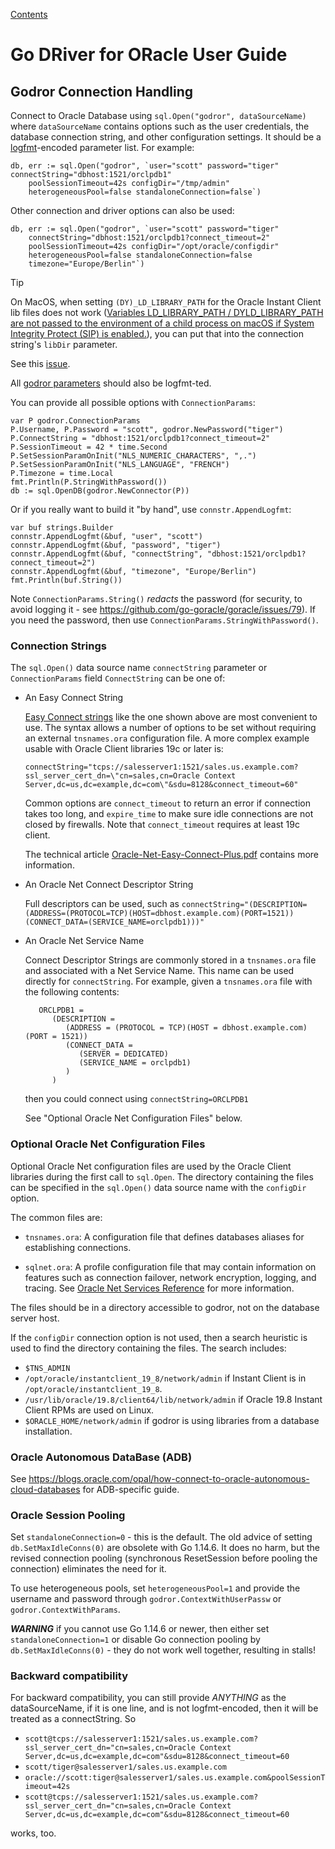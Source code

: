 [Contents](./contents.md)

# Go DRiver for ORacle User Guide

## <a name="connection"></a> Godror Connection Handling

Connect to Oracle Database using `sql.Open("godror", dataSourceName)` where
`dataSourceName` contains options such as the user credentials, the database
connection string, and other configuration settings.
It should be a [logfmt](https://brandur.org/logfmt)-encoded  parameter list.
For example:

```
db, err := sql.Open("godror", `user="scott" password="tiger" connectString="dbhost:1521/orclpdb1"
    poolSessionTimeout=42s configDir="/tmp/admin"
    heterogeneousPool=false standaloneConnection=false`)
```
Other connection and driver options can also be used:
```
db, err := sql.Open("godror", `user="scott" password="tiger"
    connectString="dbhost:1521/orclpdb1?connect_timeout=2"
    poolSessionTimeout=42s configDir="/opt/oracle/configdir"
    heterogeneousPool=false standaloneConnection=false
    timezone="Europe/Berlin"`)
```

> [!TIP]
> On MacOS, when setting `(DY)_LD_LIBRARY_PATH` for the 
> Oracle Instant Client lib files does not work 
> ([Variables LD_LIBRARY_PATH / DYLD_LIBRARY_PATH are not passed to the environment of a child process on macOS if System Integrity Protect (SIP) is enabled.](https://stackoverflow.com/a/60128194)), 
> you can put that into the connection string's `libDir` parameter.
>
> See this [issue](https://github.com/godror/godror/issues/339#issuecomment-2190310116).


All [godror
parameters](https://pkg.go.dev/github.com/godror/godror?tab=doc#pkg-overview)
should also be logfmt-ted.

You can provide all possible options with `ConnectionParams`:

    var P godror.ConnectionParams
    P.Username, P.Password = "scott", godror.NewPassword("tiger")
    P.ConnectString = "dbhost:1521/orclpdb1?connect_timeout=2"
    P.SessionTimeout = 42 * time.Second
    P.SetSessionParamOnInit("NLS_NUMERIC_CHARACTERS", ",.")
    P.SetSessionParamOnInit("NLS_LANGUAGE", "FRENCH")
    P.Timezone = time.Local
    fmt.Println(P.StringWithPassword())
    db := sql.OpenDB(godror.NewConnector(P))

Or if you really want to build it "by hand", use `connstr.AppendLogfmt`:

    var buf strings.Builder
    connstr.AppendLogfmt(&buf, "user", "scott")
    connstr.AppendLogfmt(&buf, "password", "tiger")
    connstr.AppendLogfmt(&buf, "connectString", "dbhost:1521/orclpdb1?connect_timeout=2")
    connstr.AppendLogfmt(&buf, "timezone", "Europe/Berlin")
    fmt.Println(buf.String())

Note `ConnectionParams.String()` *redacts* the password (for security, to avoid
logging it - see <https://github.com/go-goracle/goracle/issues/79>).  If you
need the password, then use `ConnectionParams.StringWithPassword()`.

### <a name="connectionsstrings"></a> Connection Strings

The `sql.Open()` data source name `connectString` parameter or
`ConnectionParams` field `ConnectString` can be one of:

- An Easy Connect String

   [Easy Connect strings](https://www.oracle.com/pls/topic/lookup?ctx=dblatest&id=GUID-B0437826-43C1-49EC-A94D-B650B6A4A6EE)
   like the one shown above are most convenient to use.   The syntax allows a
   number of options to be set without requiring an external `tnsnames.ora`
   configuration file.   A more complex example usable with Oracle Client
   libraries 19c or later is:

   ```
   connectString="tcps://salesserver1:1521/sales.us.example.com?ssl_server_cert_dn=\"cn=sales,cn=Oracle Context Server,dc=us,dc=example,dc=com\"&sdu=8128&connect_timeout=60"
   ```

   Common options are `connect_timeout` to return an error if connection takes
   too long, and `expire_time` to make sure idle connections are not closed by
   firewalls.
   Note that `connect_timeout` requires at least 19c client.

   The technical article 
   [Oracle-Net-Easy-Connect-Plus.pdf](https://download.oracle.com/ocomdocs/global/Oracle-Net-Easy-Connect-Plus.pdf)
   contains more information.

- An Oracle Net Connect Descriptor String

   Full descriptors can be used, such as
   `connectString="(DESCRIPTION=(ADDRESS=(PROTOCOL=TCP)(HOST=dbhost.example.com)(PORT=1521))(CONNECT_DATA=(SERVICE_NAME=orclpdb1)))"`

- An Oracle Net Service Name

   Connect Descriptor Strings are commonly stored in a `tnsnames.ora` file and
   associated with a Net Service Name.   This name can be used directly for
   `connectString`.   For example, given a `tnsnames.ora` file with the following
   contents:

         ORCLPDB1 =
            (DESCRIPTION =
               (ADDRESS = (PROTOCOL = TCP)(HOST = dbhost.example.com)(PORT = 1521))
               (CONNECT_DATA =
                  (SERVER = DEDICATED)
                  (SERVICE_NAME = orclpdb1)
               )
            )

   then you could connect using `connectString=ORCLPDB1`

   See "Optional Oracle Net Configuration Files" below.

### <a name="clientconfigfiles"></a> Optional Oracle Net Configuration Files

Optional Oracle Net configuration files are used by the Oracle Client libraries
during the first call to `sql.Open`.   The directory containing the files can be
specified in the `sql.Open()` data source name with the `configDir` option.

The common files are:

* `tnsnames.ora`: A configuration file that defines databases aliases for
   establishing connections.

* `sqlnet.ora`: A profile configuration file that may contain information on
   features such as connection failover, network encryption, logging, and
   tracing.   See [Oracle Net Services
   Reference](https://www.oracle.com/pls/topic/lookup?ctx=dblatest&id=GUID-19423B71-3F6C-430F-84CC-18145CC2A818)
   for more information.

The files should be in a directory accessible to godror, not on the database
server host.

If the `configDir` connection option is not used, then a search heuristic is
used to find the directory containing the files.
The search includes:

* `$TNS_ADMIN`
* `/opt/oracle/instantclient_19_8/network/admin` if Instant Client is in `/opt/oracle/instantclient_19_8`.
* `/usr/lib/oracle/19.8/client64/lib/network/admin` if Oracle 19.8 Instant Client RPMs are used on Linux.
* `$ORACLE_HOME/network/admin` if godror is using libraries from a database installation.

### <a name="adb"></a> Oracle Autonomous DataBase (ADB)

See https://blogs.oracle.com/opal/how-connect-to-oracle-autonomous-cloud-databases for ADB-specific guide.

### <a name="pooling"></a> Oracle Session Pooling

Set `standaloneConnection=0` - this is the default.  The old advice of setting
`db.SetMaxIdleConns(0)` are obsolete with Go 1.14.6.  It does no harm, but the
revised connection pooling (synchronous ResetSession before pooling the
connection) eliminates the need for it.

To use heterogeneous pools, set `heterogeneousPool=1` and provide the username
and password through `godror.ContextWithUserPassw` or `godror.ContextWithParams`.

***WARNING*** if you cannot use Go 1.14.6 or newer, then either set `standaloneConnection=1` or
disable Go connection pooling by `db.SetMaxIdleConns(0)` - they do not work well together, resulting in stalls!

### Backward compatibility

For backward compatibility, you can still provide _ANYTHING_ as the dataSourceName,
if it is one line, and is not logfmt-encoded, then it will be treated as a connectString.
So

  * `scott@tcps://salesserver1:1521/sales.us.example.com?ssl_server_cert_dn="cn=sales,cn=Oracle Context Server,dc=us,dc=example,dc=com"&sdu=8128&connect_timeout=60`
  * `scott/tiger@salesserver1/sales.us.example.com`
  * `oracle://scott:tiger@salesserver1/sales.us.example.com&poolSessionTimeout=42s`
  * `scott@tcps://salesserver1:1521/sales.us.example.com?ssl_server_cert_dn="cn=sales,cn=Oracle Context Server,dc=us,dc=example,dc=com"&sdu=8128&connect_timeout=60`

works, too.
